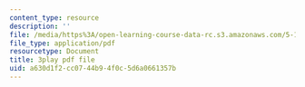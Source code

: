 ```yaml
---
content_type: resource
description: ''
file: /media/https%3A/open-learning-course-data-rc.s3.amazonaws.com/5-111-principles-of-chemical-science-fall-2008/a630d1f2cc0744b94f0c5d6a0661357b_7mcSMG0-3FU.pdf
file_type: application/pdf
resourcetype: Document
title: 3play pdf file
uid: a630d1f2-cc07-44b9-4f0c-5d6a0661357b
---
```

